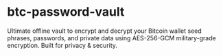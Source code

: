 # btc-password-vault
Ultimate offline vault to encrypt and decrypt your Bitcoin wallet seed phrases, passwords, and private data using AES-256-GCM military-grade encryption. Built for privacy &amp; security.

